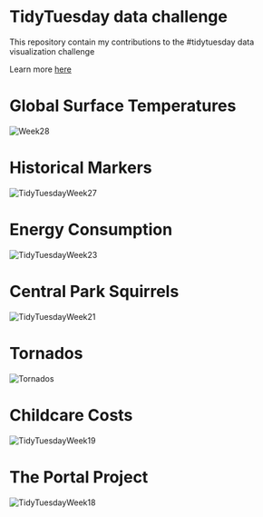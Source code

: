 # TidyTuesday data challenge

This repository contain my contributions to the #tidytuesday data visualization challenge

Learn more [here](https://github.com/rfordatascience/tidytuesday)

# Global Surface Temperatures
![Week28](https://github.com/nvietto/TidyTuesday/assets/74371363/527e3aab-ca0b-4e34-830f-b80b8ab3ed1e)

# Historical Markers

![TidyTuesdayWeek27](https://github.com/nvietto/nvietto/assets/74371363/515b0dcc-58a8-4b01-ab9a-609961a0da4b)


# Energy Consumption

![TidyTuesdayWeek23](https://github.com/nvietto/nvietto/assets/74371363/ebb5ac88-cd4d-440a-8e96-59aaf266542a)

# Central Park Squirrels

![TidyTuesdayWeek21](https://github.com/nvietto/nvietto/assets/74371363/e72de453-9d5e-44f5-baec-652a9b357f1e)

# Tornados

![Tornados](https://github.com/nvietto/nvietto/assets/74371363/e53e3cfa-2f42-4c39-adf0-029d3541f76a)

# Childcare Costs

![TidyTuesdayWeek19](https://github.com/nvietto/nvietto/assets/74371363/ccf81c7f-4244-45a4-a363-92f34b5095db)


# The Portal Project

![TidyTuesdayWeek18](https://github.com/nvietto/nvietto/assets/74371363/ad3bf294-d9a0-4195-b77d-a4d47d33fa7d)
